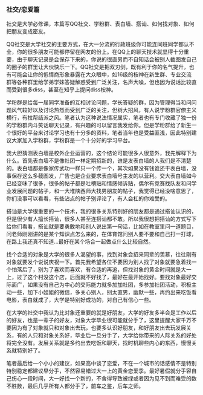 ### 社交/恋爱篇

  社交是大学必修课，本篇写QQ社交、学粉群、表白墙、搭讪、如何找对象、如何把朋友变成密友。



  QQ社交是大学社交的主要方式，在大一分流的行政班级你可能连同班同学都认不全，你的很多朋友可能都停留在网友的份上。在QQ上的聊天技术就显得十分重要，由于聊天记录是会保存下来的，你说的很直男而不自知话会被别人截图发自己的圈子的群里让大伙快乐一下。QQ社交是把双刃剑，既有利于你的名气提升，也有可能会让你的低情商形象暴露在大众眼中，如16级的桉神在新生群、专业交流群等各种群里给学弟学妹答疑解惑受到广泛关注，名声大噪，但也因为说话比较直而受到很多diss，甚至在知乎上提问diss桉神。



  学粉群是给每一届同学准备的互相讨论问题，学长答疑的群，因为管理得当和问问题风气较好以及讨论热烈而受到广泛的关注，但树大招风，有人说学粉群官僚主义横行，有拉帮结派之风。笔者认为这种说法情况属实，笔者也有专门收藏了独一份的学粉群内斗笑话聊天记录，有兴趣的可以留言我发给你。但是学粉群给了新生一个很好的平台来讨论学习也有十分多的资料，笔者当年也是受益匪浅，因此特别建议大家加入学粉群，学粉群是一个十分好的学习平台。



  我大胆猜测表白墙是校外企业运营的，这个结论可能很多人很意外，我先解释下为什么。首先表白墙不是像社团一样定期招新的，谁是发表白墙的人我们是不清楚的。表白墙都是像家传武功一样只一个传一个，其次如果没有钱谁还干表白墙，没事保存这么多截图发，广告也是企业要求表白墙号主发的以营利。交大表白墙如今已经变味了很多，很多的帖子都是吐槽贴和情感倾诉贴，偶尔有竞赛找队友和问学业发展问题的帖子，和一大堆陕西师大找男朋友的帖子，我觉得已经没啥意思了，你们没事可以看看，有些沾点的帖子别评论了，有人会杠的你难受的。



  搭讪是大学很重要的一个技术，我的很多关系特别好的朋友都是通过搭讪认识的，但是很少有人擅长搭讪，很多人甚至连搭讪都不敢。所以我很想把搭讪的方式写下给你们看看，搭讪就是要勇敢地和别人说出第一句话，比如在教室里问一道题目，问老师刚刚讲的是某个知识点怎么来的，在体育馆问别人要不要和自己打一打球，在路上我还真不知道...最好在某个场合一起做点什么比较自然。



  找个合适的对象是大学的很多人渴望的事，找到对象会招来同辈的羡慕，往往刚有对象就要发个说说庆祝一下。首先我希望各位不要因为别人找了对象就要急着找一个怕落后了，别为了喜欢而喜欢，有合适的再追，但找对象的黄金时间就是大一上，过了这个村没这个店，后面就不好找了，最好在最开始找好。要找对象最好交际面广，如果没有自己为中心的交际能力就多加加社团，多参加社团活动，积极主动一些，加下小姐姐的微信，多关心别人，别太直男，幽默一些，再约出来吃饭看电影，表白就成了，大学是特别好成功的，对自己有信心一些。



  在大学的社交中我认为比对象还重要的就是好朋友，大学的好友多半会是工作以后的好友，也是一辈子的好友，对象大学毕业很可能就分手了，这里提醒大家千万不要因为有了对象就只和对象出去玩，也要多认识好朋友，和好朋友出去玩发展关系，有的人只和对象关系好，毕业后一旦分手了，大学给你带来的人际关系的好处将完全没有。发展关系就是多约出去吃饭和聊天，找时机聊些内心的东西，慢慢关系就特别好了。



  笔者最后给一个小小的建议，如果高中谈了恋爱，不在一个城市的话感情不是特别特别稳定都建议早分手，不然容易错过大一上的黄金恋爱季。最好暑假就分手容自己伤心一段时间，大一好找一个新的，不舍得导致被绿或者因为见不到而难受的数不胜数，最后几乎所有人都分手了，前车之鉴，后车之师。